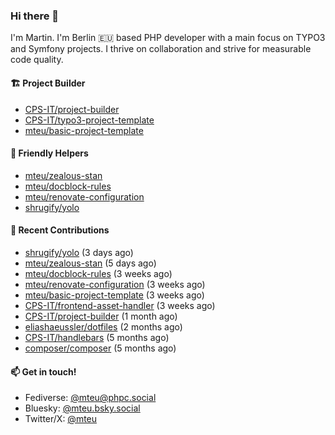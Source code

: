 ### Hi there 👋

I'm Martin. I'm Berlin 🇪🇺 based PHP developer with a main focus on TYPO3 and Symfony projects. I thrive on
collaboration and strive for measurable code quality.

#### 🏗️ Project Builder

- [CPS-IT/project-builder](https://github.com/CPS-IT/project-builder)
- [CPS-IT/typo3-project-template](https://github.com/CPS-IT/typo3-project-template)
- [mteu/basic-project-template](https://github.com/mteu/basic-project-template)

#### 🚜 Friendly Helpers

- [mteu/zealous-stan](https://github.com/mteu/zealous-stan)
- [mteu/docblock-rules](https://github.com/mteu/docblock-rules)
- [mteu/renovate-configuration](https://github.com/mteu/renovate-configuration)
- [shrugify/yolo](https://github.com/shrugify/yolo)

#### 👷 Recent Contributions


- [shrugify/yolo](https://github.com/shrugify/yolo) (3 days ago)
- [mteu/zealous-stan](https://github.com/mteu/zealous-stan) (5 days ago)
- [mteu/docblock-rules](https://github.com/mteu/docblock-rules) (3 weeks ago)
- [mteu/renovate-configuration](https://github.com/mteu/renovate-configuration) (3 weeks ago)
- [mteu/basic-project-template](https://github.com/mteu/basic-project-template) (3 weeks ago)
- [CPS-IT/frontend-asset-handler](https://github.com/CPS-IT/frontend-asset-handler) (3 weeks ago)
- [CPS-IT/project-builder](https://github.com/CPS-IT/project-builder) (1 month ago)
- [eliashaeussler/dotfiles](https://github.com/eliashaeussler/dotfiles) (2 months ago)
- [CPS-IT/handlebars](https://github.com/CPS-IT/handlebars) (5 months ago)
- [composer/composer](https://github.com/composer/composer) (5 months ago)

#### 📫 Get in touch!

- Fediverse: [@mteu@phpc.social](https://phpc.social/@mteu)
- Bluesky: [@mteu.bsky.social](https://bsky.app/profile/mteu.bsky.social)
- Twitter/X: [@mteu](https://x.com/mteu)
